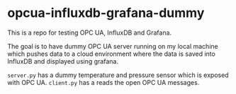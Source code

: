 # opcua-influxdb-grafana-dummy
This is a repo for testing OPC UA, InfluxDB and Grafana.

The goal is to have dummy OPC UA server running on my local machine which pushes data to a cloud environment where the data is saved into InfluxDB and displayed using grafana.

`server.py` has a dummy temperature and pressure sensor which is exposed with OPC UA.
`client.py` has a reads the open OPC UA messages.
